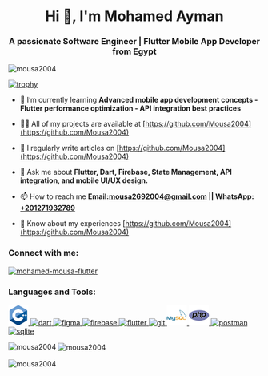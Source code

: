 <h1 align="center">Hi 👋, I'm Mohamed Ayman</h1>
<h3 align="center">A passionate Software Engineer | Flutter Mobile App Developer from Egypt</h3>

<p align="left"> <img src="https://komarev.com/ghpvc/?username=mousa2004&label=Profile%20views&color=0e75b6&style=flat" alt="mousa2004" /> </p> 

[![trophy](https://github-profile-trophy.screw-hand.vercel.app/?username=Mousa2004&theme=nord&title=Stars,Commits,Followers,Repositories,Issues,PullRequest)](https://github.com/lucthienphong1120/github-trophies)



- 🌱 I’m currently learning **Advanced mobile app development concepts - Flutter performance optimization - API integration best practices**

- 👨‍💻 All of my projects are available at [https://github.com/Mousa2004](https://github.com/Mousa2004)

- 📝 I regularly write articles on [https://github.com/Mousa2004](https://github.com/Mousa2004)

- 💬 Ask me about **Flutter, Dart, Firebase, State Management, API integration, and mobile UI/UX design.**

- 📫 How to reach me **Email:[mousa2692004@gmail.com](mailto:mousa2692004@gmail.com) || WhatsApp: [+201271932789](https://wa.me/201271932789)**

- 📄 Know about my experiences [https://github.com/Mousa2004](https://github.com/Mousa2004)

<h3 align="left">Connect with me:</h3>
<p align="left">
<a href="https://linkedin.com/in/mohamed-mousa-flutter" target="blank"><img align="center" src="https://raw.githubusercontent.com/rahuldkjain/github-profile-readme-generator/master/src/images/icons/Social/linked-in-alt.svg" alt="mohamed-mousa-flutter" height="30" width="40" /></a>
</p>

<h3 align="left">Languages and Tools:</h3>
<p align="left"> <a href="https://www.w3schools.com/cpp/" target="_blank" rel="noreferrer"> <img src="https://raw.githubusercontent.com/devicons/devicon/master/icons/cplusplus/cplusplus-original.svg" alt="cplusplus" width="40" height="40"/> </a> <a href="https://dart.dev" target="_blank" rel="noreferrer"> <img src="https://www.vectorlogo.zone/logos/dartlang/dartlang-icon.svg" alt="dart" width="40" height="40"/> </a> <a href="https://www.figma.com/" target="_blank" rel="noreferrer"> <img src="https://www.vectorlogo.zone/logos/figma/figma-icon.svg" alt="figma" width="40" height="40"/> </a> <a href="https://firebase.google.com/" target="_blank" rel="noreferrer"> <img src="https://www.vectorlogo.zone/logos/firebase/firebase-icon.svg" alt="firebase" width="40" height="40"/> </a> <a href="https://flutter.dev" target="_blank" rel="noreferrer"> <img src="https://www.vectorlogo.zone/logos/flutterio/flutterio-icon.svg" alt="flutter" width="40" height="40"/> </a> <a href="https://git-scm.com/" target="_blank" rel="noreferrer"> <img src="https://www.vectorlogo.zone/logos/git-scm/git-scm-icon.svg" alt="git" width="40" height="40"/> </a> <a href="https://www.mysql.com/" target="_blank" rel="noreferrer"> <img src="https://raw.githubusercontent.com/devicons/devicon/master/icons/mysql/mysql-original-wordmark.svg" alt="mysql" width="40" height="40"/> </a> <a href="https://www.php.net" target="_blank" rel="noreferrer"> <img src="https://raw.githubusercontent.com/devicons/devicon/master/icons/php/php-original.svg" alt="php" width="40" height="40"/> </a> <a href="https://postman.com" target="_blank" rel="noreferrer"> <img src="https://www.vectorlogo.zone/logos/getpostman/getpostman-icon.svg" alt="postman" width="40" height="40"/> </a> <a href="https://www.sqlite.org/" target="_blank" rel="noreferrer"> <img src="https://www.vectorlogo.zone/logos/sqlite/sqlite-icon.svg" alt="sqlite" width="40" height="40"/> </a> </p>

<p><img align="left" src="https://github-readme-stats.vercel.app/api/top-langs?username=mousa2004&show_icons=true&locale=en&layout=compact" alt="mousa2004" /></p>

<p>&nbsp;<img align="center" src="https://github-readme-stats.vercel.app/api?username=mousa2004&show_icons=true&locale=en" alt="mousa2004" /></p>

<p><img align="center" src="https://github-readme-streak-stats.herokuapp.com/?user=mousa2004&" alt="mousa2004" /></p>
